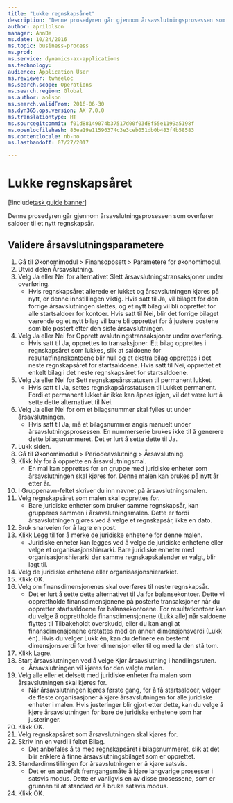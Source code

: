 ```yaml
--- 
title: "Lukke regnskapsåret"
description: "Denne prosedyren går gjennom årsavslutningsprosessen som overfører saldoer til et nytt regnskapsår."
author: aprilolson
manager: AnnBe
ms.date: 10/24/2016
ms.topic: business-process
ms.prod: 
ms.service: dynamics-ax-applications
ms.technology: 
audience: Application User
ms.reviewer: twheeloc
ms.search.scope: Operations
ms.search.region: Global
ms.author: aolson
ms.search.validFrom: 2016-06-30
ms.dyn365.ops.version: AX 7.0.0
ms.translationtype: HT
ms.sourcegitcommit: f01d88149074b37517d00f03d8f55e1199a5198f
ms.openlocfilehash: 83ea19e11596374c3e3ceb051db0b483f4b58583
ms.contentlocale: nb-no
ms.lasthandoff: 07/27/2017

---
```

# <a name="close-the-fiscal-year"></a>Lukke regnskapsåret

[!include[task guide banner](../../includes/task-guide-banner.md)]

Denne prosedyren går gjennom årsavslutningsprosessen som overfører saldoer til et nytt regnskapsår.


## <a name="validate-year-end-close-parameters"></a>Validere årsavslutningsparametere
1. Gå til Økonomimodul > Finansoppsett > Parametere for økonomimodul.
2. Utvid delen Årsavslutning.
3. Velg Ja eller Nei for alternativet Slett årsavslutningstransaksjoner under overføring.
    * Hvis regnskapsåret allerede er lukket og årsavslutningen kjøres på nytt, er denne innstillingen viktig. Hvis satt til Ja, vil bilaget for den forrige årsavslutningen slettes, og et nytt bilag vil bli opprettet for alle startsaldoer for kontoer. Hvis satt til Nei, blir det forrige bilaget værende og et nytt bilag vil bare bli opprettet for å justere postene som ble postert etter den siste årsavslutningen.  
4. Velg Ja eller Nei for Opprett avslutningstransaksjoner under overføring.
    * Hvis satt til Ja, opprettes to transaksjoner. Ett bilag opprettes i regnskapsåret som lukkes, slik at saldoene for resultatfinanskontoene blir null og et ekstra bilag opprettes i det neste regnskapsåret for startsaldoene. Hvis satt til Nei, opprettet et enkelt bilag i det neste regnskapsåret for startsaldoene.  
5. Velg Ja eller Nei for Sett regnskapsårsstatusen til permanent lukket.
    * Hvis satt til Ja, settes regnskapsårsstatusen til Lukket permanent.  Fordi et permanent lukket år ikke kan åpnes igjen, vil det være lurt å sette dette alternativet til Nei.  
6. Velg Ja eller Nei for om et bilagsnummer skal fylles ut under årsavslutningen.
    * Hvis satt til Ja, må et bilagsnummer angis manuelt under årsavslutningsprosessen. En nummerserie brukes ikke til å generere dette bilagsnummeret. Det er lurt å sette dette til Ja.  
7. Lukk siden.
8. Gå til Økonomimodul > Periodeavslutning > Årsavslutning.
9. Klikk Ny for å opprette en årsavslutningsmal.
    * En mal kan opprettes for en gruppe med juridiske enheter som årsavslutningen skal kjøres for. Denne malen kan brukes på nytt år etter år.  
10. I Gruppenavn-feltet skriver du inn navnet på årsavslutningsmalen.
11. Velg regnskapsåret som malen skal opprettes for.
    * Bare juridiske enheter som bruker samme regnskapsår, kan grupperes sammen i årsavslutningsmalen. Dette er fordi årsavslutningen gjøres ved å velge et regnskapsår, ikke en dato.  
12. Bruk snarveien for å lagre en post.
13. Klikk Legg til for å merke de juridiske enhetene for denne malen.
    * Juridiske enheter kan legges ved å velge de juridiske enhetene eller velge et organisasjonshierarki.  Bare juridiske enheter med organisasjonshierarki der samme regnskapskalender er valgt, blir lagt til.  
14. Velg de juridiske enhetene eller organisasjonshierarkiet.
15. Klikk OK.
16. Velg om finansdimensjonenes skal overføres til neste regnskapsår.
    * Det er lurt å sette dette alternativet til Ja for balansekontoer.  Dette vil opprettholde finansdimensjonene på posterte transaksjoner når du oppretter startsaldoene for balansekontoene.  For resultatkontoer kan du velge å opprettholde finansdimensjonene (Lukk alle) når saldoene flyttes til Tilbakeholdt overskudd, eller du kan angi at finansdimensjonene erstattes med en annen dimensjonsverdi (Lukk én). Hvis du velger Lukk én, kan du definere en bestemt dimensjonsverdi for hver dimensjon eller til og med la den stå tom.  
17. Klikk Lagre.
18. Start årsavslutningen ved å velge Kjør årsavslutning i handlingsruten.
    * Årsavslutningen vil kjøres for den valgte malen.  
19. Velg alle eller et delsett med juridiske enheter fra malen som årsavslutningen skal kjøres for.
    * Når årsavslutningen kjøres første gang, for å få startsaldoer, velger de fleste organisasjoner å kjøre årsavslutningen for alle juridiske enheter i malen. Hvis justeringer blir gjort etter dette, kan du velge å kjøre årsavslutningen for bare de juridiske enhetene som har justeringer.  
20. Klikk OK.
21. Velg regnskapsåret som årsavslutningen skal kjøres for.
22. Skriv inn en verdi i feltet Bilag.
    * Det anbefales å ta med regnskapsåret i bilagsnummeret, slik at det blir enklere å finne årsavslutningsbilaget som er opprettet.  
23. Standardinnstillingen for årsavslutningen er å kjøre satsvis.
    * Det er en anbefalt fremgangsmåte å kjøre langvarige prosesser i satsvis modus. Dette er vanligvis en av disse prosessene, som er grunnen til at standard er å bruke satsvis modus.  
24. Klikk OK.


